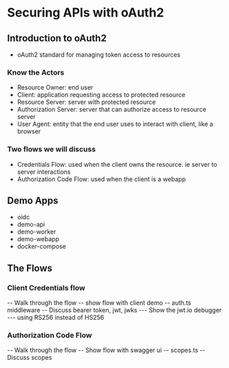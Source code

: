 # Securing APIs with oAuth2

## Introduction to oAuth2

- oAuth2 standard for managing token access to resources

### Know the Actors
- Resource Owner: end user
- Client: application requesting access to protected resource
- Resource Server: server with protected resource
- Authorization Server: server that can authorize access to resource server
- User Agent: entity that the end user uses to interact with client, like a browser

### Two flows we will discuss
- Credentials Flow: used when the client owns the resource. ie server to server interactions
- Authorization Code Flow: used when the client is a webapp

## Demo Apps
-  oidc
-  demo-api
-  demo-worker
-  demo-webapp
-  docker-compose

## The Flows
### Client Credentials flow
-- Walk through the flow
-- show flow with client demo
-- auth.ts middleware
-- Discuss bearer token, jwt, jwks
--- Show the jwt.io debugger
--- using RS256 instead of HS256

### Authorization Code Flow
-- Walk through the flow
-- Show flow with swagger ui
-- scopes.ts
-- Discuss scopes

